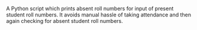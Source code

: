 A Python script which prints absent roll numbers for input of present student roll numbers. 
It avoids manual hassle of taking attendance and then again checking for absent student roll numbers.
